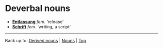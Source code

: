 # Deverbal nouns

- **[Entlassung](e/en/Entlassung.md)** *fem.* ‘release’
- **[Schrift](s/sc/Schrift.md)** *fem.* ‘writing, a script’

----

Back up to: [Derived nouns](derivedNouns.md) | [Nouns](index.md) | [Top](../index.md)

